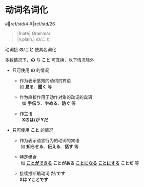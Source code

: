# 动词名词化  

 #📖ref/std/4 #📖ref/std/26  

> [!note] Grammar  
> [v.plain.] の/こと  

动词接 **の**/**こと** 使其名词化  

多数情况下，**の** 与 **こと** 可互换，以下情况除外  

- 只可使用 **の** 的情况  
  - 作为表示感知的动词的宾语  
  如 **見る**、**聞く** 等  

  - 作为直接作用于动作对象的动词的宾语  
  如 **手伝う**、**やめる**、**防ぐ** 等  

  - 作主语  
  **Xのは/が Yだ**  

- 只可使用 **こと** 的情况  
  - 作为表示语言行为的动词的宾语  
  如 **知らせる**、**伝える**、**話す** 等  

  - 特定组合  
  如 [**ことができる**](../9.sentence_pattern/できる.md#表示允许) **ことがある** [**ことになる**](../9.sentence_pattern/になる.md#表示意志) [**ことにする**](../9.sentence_pattern/にする.md#表示意志) **ことだ** 等  

  - 接续推断助动词 **だ**/**です**  
   **Xは Yことです**  
